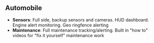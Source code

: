 ## Automobile
- **Sensors**: Full side, backup sensors and cameras.  HUD dashboard.  Engine alert monitoring.  Geo ringfence alerting
- **Maintenance**: Full maintenance tracking/alerting.  Built in "how to" videos for "fix it yourself" maintenance work